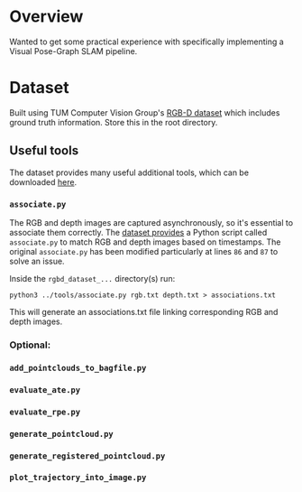 # Overview
Wanted to get some practical experience with specifically implementing a Visual Pose-Graph SLAM pipeline.

# Dataset
Built using TUM Computer Vision Group's [RGB-D dataset](https://cvg.cit.tum.de/data/datasets/rgbd-dataset) which includes ground truth information.
Store this in the root directory.

## Useful tools

The dataset provides many useful additional tools, which can be downloaded [here](https://svncvpr.in.tum.de/cvpr-ros-pkg/trunk/rgbd_benchmark/rgbd_benchmark_tools/src/rgbd_benchmark_tools/).

### `associate.py`
The RGB and depth images are captured asynchronously, so it's essential to associate them correctly. 
The [dataset provides](https://svncvpr.in.tum.de/cvpr-ros-pkg/trunk/rgbd_benchmark/rgbd_benchmark_tools/src/rgbd_benchmark_tools/) a Python script called `associate.py` to match RGB and depth images based on timestamps.
The original `associate.py` has been modified particularly at lines `86` and `87` to solve an issue.

Inside the `rgbd_dataset_...` directory(s) run:
```
python3 ../tools/associate.py rgb.txt depth.txt > associations.txt
```

This will generate an associations.txt file linking corresponding RGB and depth images.

### Optional:
### `add_pointclouds_to_bagfile.py`
### `evaluate_ate.py`
### `evaluate_rpe.py`
### `generate_pointcloud.py`
### `generate_registered_pointcloud.py`
### `plot_trajectory_into_image.py`
